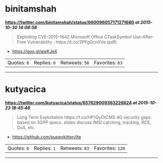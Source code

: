 # binitamshah
**https://twitter.com/binitamshah/status/660096057171271680 _at 2015-10-30 14:08:58_**
<blockquote>
Exploiting CVE-2015-1642 Microsoft Office CTaskSymbol Use-After-Free
Vulnerability : https://t.co/2PFgGcnXVe (pdf)
</blockquote>

* https://goo.gl/awKJeX

<table><tr>
<td>Quotes: <code>0</code></td>
<td>Replies: <code>0</code></td>
<td>Retweets: <code>50</code></td>
<td>Favorites: <code>63</code></td>
</tr></table>

---

# kutyacica
**https://twitter.com/kutyacica/status/657629009363226624 _at 2015-10-23 18:45:48_**
<blockquote>
Long Term Exploitation https://t.co/HP1QyDtCMS 4G security gaps based on 3GPP specs. slides discuss IMSI catching, tracking, RCE, DoS, etc.
</blockquote>

* https://github.com/puppykitten/lte

<table><tr>
<td>Quotes: <code>0</code></td>
<td>Replies: <code>1</code></td>
<td>Retweets: <code>83</code></td>
<td>Favorites: <code>120</code></td>
</tr></table>

---

